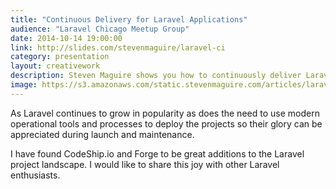 ```yaml
---
title: "Continuous Delivery for Laravel Applications"
audience: "Laravel Chicago Meetup Group"
date: 2014-10-14 19:00:00
link: http://slides.com/stevenmaguire/laravel-ci
category: presentation
layout: creativework
description: Steven Maguire shows you how to continuously deliver Laravel applications via Codeship.io and Laravel Forge
image: https://s3.amazonaws.com/static.stevenmaguire.com/articles/laravel-ci.jpg
---
```


As Laravel continues to grow in popularity as does the need to use modern operational tools and processes to deploy the projects so their glory can be appreciated during launch and maintenance.

I have found CodeShip.io and Forge to be great additions to the Laravel project landscape. I would like to share this joy with other Laravel enthusiasts.
